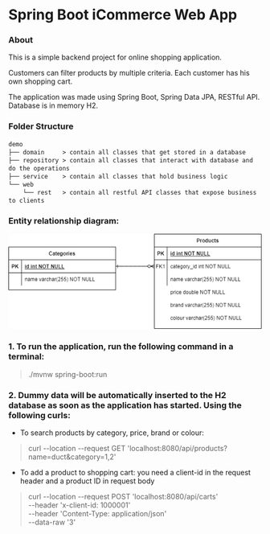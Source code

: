 # Spring Boot iCommerce Web App
### About
This is a simple backend project for online shopping application.

Customers can filter products by multiple criteria. Each customer has his own shopping cart.

The application was made using Spring Boot, Spring Data JPA, RESTful API. Database is in memory H2.

### Folder Structure
```
demo
├── domain     > contain all classes that get stored in a database 
├── repository > contain all classes that interact with database and do the operations
├── service    > contain all classes that hold business logic
└── web
    └── rest   > contain all restful API classes that expose business to clients
```

### Entity relationship diagram:
![ERD](./erd.png) 

### 1. To run the application, run the following command in a terminal:
>./mvnw spring-boot:run

### 2. Dummy data will be automatically inserted to the H2 database as soon as the application has started. Using the following curls: 
* To search products by category, price, brand or colour: 
>curl --location --request GET 'localhost:8080/api/products?name=duct&category=1,2'


* To add a product to shopping cart: you need a client-id in the request header and a product ID in request body
>curl --location --request POST 'localhost:8080/api/carts' \
--header 'x-client-id: 1000001' \
--header 'Content-Type: application/json' \
--data-raw '3'